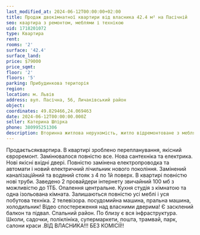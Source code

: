 ```yaml
---
last_modified_at: 2024-06-12T00:00:00+02:00
title: Продаж двокімнатної квартири від власника 42.4 м² на Пасічній
seo: квартира з ремонтом, меблями і технікою
uid: 1718201072
type: Квартира
rent:
rooms: '2'
surface: '42.4'
surface_land:
price: $79000
price_sqmt:
floor: '2'
floors: '5'
parking: Прибудинкова територія
region:
location: м. Львів
address: вул. Пасічна, 56, Личаківський район
object:
coordinates: 49.829466,24.069463
date: 2024-06-12T00:00:00.000Z
seller: Катерина Шпірка
phone: 380995251306
description: Вторинна житлова нерухомість, житло відремонтоване з меблями і технікою, придатне і готове для проживання
---
```


Продаєтьсяквартира. В квартирі зроблено перепланування, якісний євроремонт. Замінювалося повністю все. Нова сантехніка та електрика. Нові якісні вхідні двері. Повністю замінена електропроводка та автомати і новий електричний лічильник нового покоління. Замінений каналізаційний та водяний стояк з 4 по 1й поверх. В квартирі повністю нові труби. Заведено 2 провайдери інтернету звичайний 100 мб з можливістю до 1ТБ. Опалення центральне. Кухня студія з кімнатою та одна ізольована кімната. Залишаються повністю усі меблі і уся побутова техніка. 2 телевізора. посудомийна машина, пральна машина, холодильник! Відео спостереження над власними дверима! Є засклений балкон та підвал. Спальний район. По близу є вся інфраструктура. Школи, садочки, поліклініка, супермаркети, пошта, трамвай, парк, салони краси .ВІД ВЛАСНИКА!!! БЕЗ КОМІСІЇ!!
